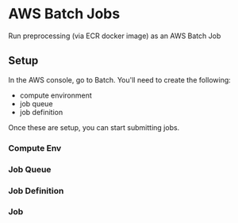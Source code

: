 # AWS Batch Jobs

Run preprocessing (via ECR docker image) as an AWS Batch Job

## Setup

In the AWS console, go to Batch.  You'll need to create the following:

- compute environment
- job queue
- job definition

Once these are setup, you can start submitting jobs.

### Compute Env



### Job Queue



### Job Definition



### Job



